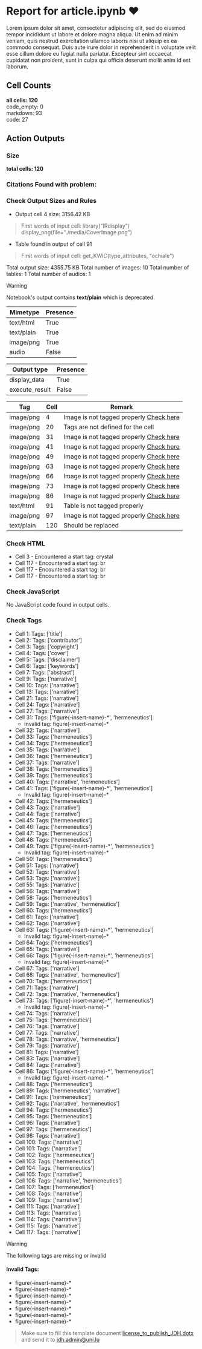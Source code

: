 # Report for article.ipynb ❤ 

Lorem ipsum dolor sit amet, consectetur adipiscing elit, sed do eiusmod tempor incididunt ut labore et dolore magna aliqua. Ut enim ad minim veniam, quis nostrud exercitation ullamco laboris nisi ut aliquip ex ea commodo consequat. Duis aute irure dolor in reprehenderit in voluptate velit esse cillum dolore eu fugiat nulla pariatur. Excepteur sint occaecat cupidatat non proident, sunt in culpa qui officia deserunt mollit anim id est laborum.

## Cell Counts   
**all cells: 120**  
code_empty: 0   
markdown: 93   
code: 27   

## Action Outputs

### Size
**total cells: 120**

### Citations Found with problem:


### Check Output Sizes and Rules
- Output cell 4 size: 3156.42 KB
> First words of input cell: library("IRdisplay") display_png(file="./media/CoverImage.png")
- Table found in output of cell 91
> First words of input cell: get_KWIC(type_attributes, "ochiale")

Total output size: 4355.75 KB
Total number of images: 10
Total number of tables: 1
Total number of audios: 1

> [!WARNING]
> Notebook's output contains **text/plain** which is deprecated.

| Mimetype | Presence |
| --- | --- |
| text/html | True |
| text/plain | True |
| image/png | True |
| audio | False |

| Output type | Presence |
| --- | --- |
| display_data | True |
| execute_result | False |

| Tag | Cell | Remark |
| --- | --- | --- |
| image/png | 4 | Image is not tagged properly [Check here ](https://journalofdigitalhistory.org/en/notebook-viewer/JTJGcHJveHktZ2l0aHVidXNlcmNvbnRlbnQlMkZqZGgtb2JzZXJ2ZXIlMkZGWWpEVmlYVlhnZ3olMkZyZXZpZXdfUjElMkZhcnRpY2xlLmlweW5i?idx=4) |
| image/png | 20 | Tags are not defined for the cell |
| image/png | 31 | Image is not tagged properly [Check here ](https://journalofdigitalhistory.org/en/notebook-viewer/JTJGcHJveHktZ2l0aHVidXNlcmNvbnRlbnQlMkZqZGgtb2JzZXJ2ZXIlMkZGWWpEVmlYVlhnZ3olMkZyZXZpZXdfUjElMkZhcnRpY2xlLmlweW5i?idx=31) |
| image/png | 41 | Image is not tagged properly [Check here ](https://journalofdigitalhistory.org/en/notebook-viewer/JTJGcHJveHktZ2l0aHVidXNlcmNvbnRlbnQlMkZqZGgtb2JzZXJ2ZXIlMkZGWWpEVmlYVlhnZ3olMkZyZXZpZXdfUjElMkZhcnRpY2xlLmlweW5i?idx=41) |
| image/png | 49 | Image is not tagged properly [Check here ](https://journalofdigitalhistory.org/en/notebook-viewer/JTJGcHJveHktZ2l0aHVidXNlcmNvbnRlbnQlMkZqZGgtb2JzZXJ2ZXIlMkZGWWpEVmlYVlhnZ3olMkZyZXZpZXdfUjElMkZhcnRpY2xlLmlweW5i?idx=49) |
| image/png | 63 | Image is not tagged properly [Check here ](https://journalofdigitalhistory.org/en/notebook-viewer/JTJGcHJveHktZ2l0aHVidXNlcmNvbnRlbnQlMkZqZGgtb2JzZXJ2ZXIlMkZGWWpEVmlYVlhnZ3olMkZyZXZpZXdfUjElMkZhcnRpY2xlLmlweW5i?idx=63) |
| image/png | 66 | Image is not tagged properly [Check here ](https://journalofdigitalhistory.org/en/notebook-viewer/JTJGcHJveHktZ2l0aHVidXNlcmNvbnRlbnQlMkZqZGgtb2JzZXJ2ZXIlMkZGWWpEVmlYVlhnZ3olMkZyZXZpZXdfUjElMkZhcnRpY2xlLmlweW5i?idx=66) |
| image/png | 73 | Image is not tagged properly [Check here ](https://journalofdigitalhistory.org/en/notebook-viewer/JTJGcHJveHktZ2l0aHVidXNlcmNvbnRlbnQlMkZqZGgtb2JzZXJ2ZXIlMkZGWWpEVmlYVlhnZ3olMkZyZXZpZXdfUjElMkZhcnRpY2xlLmlweW5i?idx=73) |
| image/png | 86 | Image is not tagged properly [Check here ](https://journalofdigitalhistory.org/en/notebook-viewer/JTJGcHJveHktZ2l0aHVidXNlcmNvbnRlbnQlMkZqZGgtb2JzZXJ2ZXIlMkZGWWpEVmlYVlhnZ3olMkZyZXZpZXdfUjElMkZhcnRpY2xlLmlweW5i?idx=86) |
| text/html | 91 | Table is not tagged properly |
| image/png | 97 | Image is not tagged properly [Check here ](https://journalofdigitalhistory.org/en/notebook-viewer/JTJGcHJveHktZ2l0aHVidXNlcmNvbnRlbnQlMkZqZGgtb2JzZXJ2ZXIlMkZGWWpEVmlYVlhnZ3olMkZyZXZpZXdfUjElMkZhcnRpY2xlLmlweW5i?idx=97) |
| text/plain | 120 | Should be replaced |


### Check HTML
- Cell 3 - Encountered a start tag: crystal
- Cell 117 - Encountered a start tag: br
- Cell 117 - Encountered a start tag: br
- Cell 117 - Encountered a start tag: br


### Check JavaScript
No JavaScript code found in output cells.


### Check Tags
- Cell 1: Tags: ['title']
- Cell 2: Tags: ['contributor']
- Cell 3: Tags: ['copyright']
- Cell 4: Tags: ['cover']
- Cell 5: Tags: ['disclaimer']
- Cell 6: Tags: ['keywords']
- Cell 7: Tags: ['abstract']
- Cell 9: Tags: ['narrative']
- Cell 10: Tags: ['narrative']
- Cell 13: Tags: ['narrative']
- Cell 21: Tags: ['narrative']
- Cell 24: Tags: ['narrative']
- Cell 27: Tags: ['narrative']
- Cell 31: Tags: ['figure(-insert-name)-*', 'hermeneutics']
  - Invalid tag: figure(-insert-name)-*
- Cell 32: Tags: ['narrative']
- Cell 33: Tags: ['hermeneutics']
- Cell 34: Tags: ['hermeneutics']
- Cell 35: Tags: ['narrative']
- Cell 36: Tags: ['hermeneutics']
- Cell 37: Tags: ['narrative']
- Cell 38: Tags: ['hermeneutics']
- Cell 39: Tags: ['hermeneutics']
- Cell 40: Tags: ['narrative', 'hermeneutics']
- Cell 41: Tags: ['figure(-insert-name)-*', 'hermeneutics']
  - Invalid tag: figure(-insert-name)-*
- Cell 42: Tags: ['hermeneutics']
- Cell 43: Tags: ['narrative']
- Cell 44: Tags: ['narrative']
- Cell 45: Tags: ['hermeneutics']
- Cell 46: Tags: ['hermeneutics']
- Cell 47: Tags: ['hermeneutics']
- Cell 48: Tags: ['hermeneutics']
- Cell 49: Tags: ['figure(-insert-name)-*', 'hermeneutics']
  - Invalid tag: figure(-insert-name)-*
- Cell 50: Tags: ['hermeneutics']
- Cell 51: Tags: ['narrative']
- Cell 52: Tags: ['narrative']
- Cell 53: Tags: ['narrative']
- Cell 55: Tags: ['narrative']
- Cell 56: Tags: ['narrative']
- Cell 58: Tags: ['hermeneutics']
- Cell 59: Tags: ['narrative', 'hermeneutics']
- Cell 60: Tags: ['hermeneutics']
- Cell 61: Tags: ['narrative']
- Cell 62: Tags: ['narrative']
- Cell 63: Tags: ['figure(-insert-name)-*', 'hermeneutics']
  - Invalid tag: figure(-insert-name)-*
- Cell 64: Tags: ['hermeneutics']
- Cell 65: Tags: ['narrative']
- Cell 66: Tags: ['figure(-insert-name)-*', 'hermeneutics']
  - Invalid tag: figure(-insert-name)-*
- Cell 67: Tags: ['narrative']
- Cell 68: Tags: ['narrative', 'hermeneutics']
- Cell 70: Tags: ['hermeneutics']
- Cell 71: Tags: ['narrative']
- Cell 72: Tags: ['narrative', 'hermeneutics']
- Cell 73: Tags: ['figure(-insert-name)-*', 'hermeneutics']
  - Invalid tag: figure(-insert-name)-*
- Cell 74: Tags: ['narrative']
- Cell 75: Tags: ['hermeneutics']
- Cell 76: Tags: ['narrative']
- Cell 77: Tags: ['narrative']
- Cell 78: Tags: ['narrative', 'hermeneutics']
- Cell 79: Tags: ['narrative']
- Cell 81: Tags: ['narrative']
- Cell 83: Tags: ['narrative']
- Cell 84: Tags: ['narrative']
- Cell 86: Tags: ['figure(-insert-name)-*', 'hermeneutics']
  - Invalid tag: figure(-insert-name)-*
- Cell 88: Tags: ['hermeneutics']
- Cell 89: Tags: ['hermeneutics', 'narrative']
- Cell 91: Tags: ['hermeneutics']
- Cell 92: Tags: ['narrative', 'hermeneutics']
- Cell 94: Tags: ['hermeneutics']
- Cell 95: Tags: ['hermeneutics']
- Cell 96: Tags: ['narrative']
- Cell 97: Tags: ['hermeneutics']
- Cell 98: Tags: ['narrative']
- Cell 100: Tags: ['narrative']
- Cell 101: Tags: ['narrative']
- Cell 102: Tags: ['hermeneutics']
- Cell 103: Tags: ['hermeneutics']
- Cell 104: Tags: ['hermeneutics']
- Cell 105: Tags: ['narrative']
- Cell 106: Tags: ['narrative', 'hermeneutics']
- Cell 107: Tags: ['hermeneutics']
- Cell 108: Tags: ['narrative']
- Cell 109: Tags: ['narrative']
- Cell 111: Tags: ['narrative']
- Cell 113: Tags: ['narrative']
- Cell 114: Tags: ['narrative']
- Cell 115: Tags: ['narrative']
- Cell 117: Tags: ['narrative']
> [!WARNING]
> The following tags are missing or invalid

#### Invalid Tags:
- figure(-insert-name)-*
- figure(-insert-name)-*
- figure(-insert-name)-*
- figure(-insert-name)-*
- figure(-insert-name)-*
- figure(-insert-name)-*
- figure(-insert-name)-*
> Make sure to fill this template document [license_to_publish_JDH.dotx](https://github.com/C2DH/journal-of-digital-history-ipynb-preflight-action/blob/master/license_to_publish_JDH.dotx) and send it to jdh.admin@uni.lu

